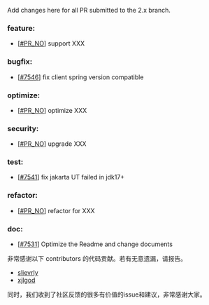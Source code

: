 <!--
    Licensed to the Apache Software Foundation (ASF) under one or more
    contributor license agreements.  See the NOTICE file distributed with
    this work for additional information regarding copyright ownership.
    The ASF licenses this file to You under the Apache License, Version 2.0
    (the "License"); you may not use this file except in compliance with
    the License.  You may obtain a copy of the License at

    http://www.apache.org/licenses/LICENSE-2.0
    
    Unless required by applicable law or agreed to in writing, software
    distributed under the License is distributed on an "AS IS" BASIS,
    WITHOUT WARRANTIES OR CONDITIONS OF ANY KIND, either express or implied.
    See the License for the specific language governing permissions and
    limitations under the License.
-->
Add changes here for all PR submitted to the 2.x branch.

<!-- Please add the `changes` to the following location(feature/bugfix/optimize/test) based on the type of PR -->

### feature:

- [[#PR_NO](https://github.com/seata/seata/pull/PR_NO)] support XXX


### bugfix:

- [[#7546](https://github.com/seata/seata/pull/7546)] fix client spring version compatible

### optimize:

- [[#PR_NO](https://github.com/seata/seata/pull/PR_NO)] optimize XXX

### security:

- [[#PR_NO](https://github.com/seata/seata/pull/PR_NO)] upgrade XXX


### test:

- [[#7541](https://github.com/seata/seata/pull/7541)] fix jakarta UT failed in jdk17+


### refactor:

- [[#PR_NO](https://github.com/seata/seata/pull/PR_NO)] refactor for XXX


### doc:

- [[#7531](https://github.com/seata/seata/pull/7531)] Optimize the Readme and change documents


非常感谢以下 contributors 的代码贡献。若有无意遗漏，请报告。

<!-- 请确保您的 GitHub ID 在以下列表中 -->

- [slievrly](https://github.com/slievrly)
- [xjlgod](https://github.com/xjlgod)

同时，我们收到了社区反馈的很多有价值的issue和建议，非常感谢大家。
